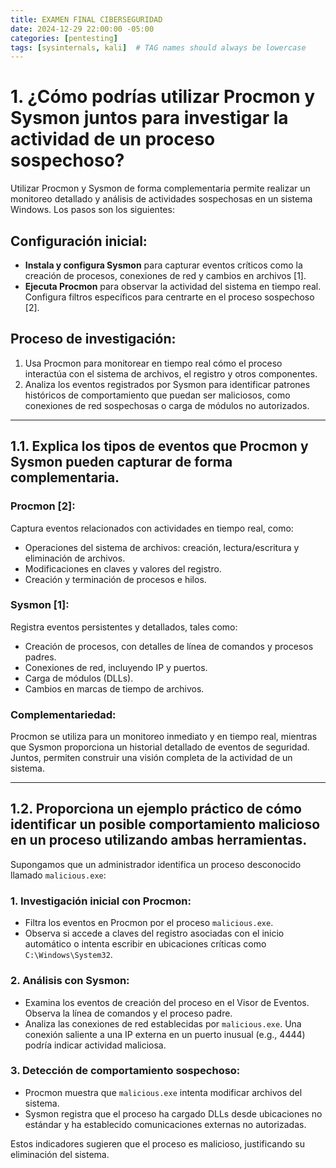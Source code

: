 ```yaml
---
title: EXAMEN FINAL CIBERSEGURIDAD
date: 2024-12-29 22:00:00 -05:00
categories: [pentesting]
tags: [sysinternals, kali]  # TAG names should always be lowercase
---
```


# 1. ¿Cómo podrías utilizar Procmon y Sysmon juntos para investigar la actividad de un proceso sospechoso?

Utilizar Procmon y Sysmon de forma complementaria permite realizar un monitoreo detallado y análisis de actividades sospechosas en un sistema Windows. Los pasos son los siguientes:

## Configuración inicial:
- **Instala y configura Sysmon** para capturar eventos críticos como la creación de procesos, conexiones de red y cambios en archivos [1].
- **Ejecuta Procmon** para observar la actividad del sistema en tiempo real. Configura filtros específicos para centrarte en el proceso sospechoso [2].

## Proceso de investigación:
1. Usa Procmon para monitorear en tiempo real cómo el proceso interactúa con el sistema de archivos, el registro y otros componentes.
2. Analiza los eventos registrados por Sysmon para identificar patrones históricos de comportamiento que puedan ser maliciosos, como conexiones de red sospechosas o carga de módulos no autorizados.

---

## 1.1. Explica los tipos de eventos que Procmon y Sysmon pueden capturar de forma complementaria.

### Procmon [2]:
Captura eventos relacionados con actividades en tiempo real, como:
- Operaciones del sistema de archivos: creación, lectura/escritura y eliminación de archivos.
- Modificaciones en claves y valores del registro.
- Creación y terminación de procesos e hilos.

### Sysmon [1]:
Registra eventos persistentes y detallados, tales como:
- Creación de procesos, con detalles de línea de comandos y procesos padres.
- Conexiones de red, incluyendo IP y puertos.
- Carga de módulos (DLLs).
- Cambios en marcas de tiempo de archivos.

### Complementariedad:
Procmon se utiliza para un monitoreo inmediato y en tiempo real, mientras que Sysmon proporciona un historial detallado de eventos de seguridad. Juntos, permiten construir una visión completa de la actividad de un sistema.

---

## 1.2. Proporciona un ejemplo práctico de cómo identificar un posible comportamiento malicioso en un proceso utilizando ambas herramientas.

Supongamos que un administrador identifica un proceso desconocido llamado `malicious.exe`:

### 1. Investigación inicial con Procmon:
- Filtra los eventos en Procmon por el proceso `malicious.exe`.
- Observa si accede a claves del registro asociadas con el inicio automático o intenta escribir en ubicaciones críticas como `C:\Windows\System32`.

### 2. Análisis con Sysmon:
- Examina los eventos de creación del proceso en el Visor de Eventos. Observa la línea de comandos y el proceso padre.
- Analiza las conexiones de red establecidas por `malicious.exe`. Una conexión saliente a una IP externa en un puerto inusual (e.g., 4444) podría indicar actividad maliciosa.

### 3. Detección de comportamiento sospechoso:
- Procmon muestra que `malicious.exe` intenta modificar archivos del sistema.
- Sysmon registra que el proceso ha cargado DLLs desde ubicaciones no estándar y ha establecido comunicaciones externas no autorizadas.

Estos indicadores sugieren que el proceso es malicioso, justificando su eliminación del sistema.
